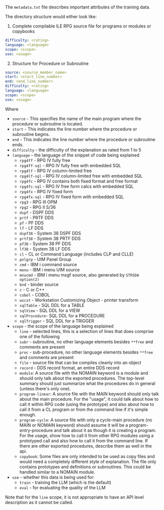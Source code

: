 The `metadata.txt` file describes important attributes of the training data.

The directory structure would either look like:

1. Complete compilable ILE RPG source file for programs or modules or copybooks

```yaml
difficulty: <rating>
language: <language>
scope: <scope>
use: <usage>
```

2. Structure for Procedure or Subroutine

```yaml
source: <source_member_name>
start: <start_line_number>
end: <end_line_number>
difficulty: <rating>
language: <language>
scope: <scope>
use: <usage>
```

Where

- `source` - This specifies the name of the main program where the procedure or subroutine is located.
- `start` - This indicates the line number where the procedure or subroutine begins.
- `end` - This indicates the line number where the procedure or subroutine ends.
- `difficulty` - the difficulty of the explanation as rated from 1 to 5
- `language` - the language of the snippet of code being explained
  - `rpg4ff`      - RPG IV fully free
  - `rpg4ff-sql`  - RPG IV fully free with embedded SQL
  - `rpg4lf`      - RPG IV column-limited free
  - `rpg4lf-sql`  - RPG IV column-limited free with embedded SQL
  - `rpg4fc`      - RPG IV contains both fixed format and free format
  - `rpg4fc-sql`  - RPG IV free form calcs with embedded SQL
  - `rpg4fx`      - RPG IV fixed form
  - `rpg4fx-sql`  - RPG IV fixed form with embedded SQL
  - `rpg3`        - RPG III OPM
  - `rpg2`        - RPG II S/36
  - `dspf`        - DSPF DDS
  - `prtf`        - PRTF DDS
  - `pf`          - PF DDS
  - `lf`          - LF DDS
  - `dspf38`      - System 38 DSPF DDS
  - `prtf38`      - System 38 PRTF DDS
  - `pf38`        - System 38 PF DDS
  - `lf38`        - System 38 LF DDS
  - `cl`          - CL or Command Language (includes CLP and CLLE)
  - `pnlgrp`      - UIM Panel Group
  - `cmd`         - IBM i command source
  - `menu`         - IBM i menu UIM source
  - `mnucmd`      - IBM i menu msgf source, also generated by `STRSDA option(2)`
  - `bnd`         - binder source
  - `c`           - C or C++
  - `cobol`       - COBOL
  - `wscst`       - Workstation Customizing Object - printer transform
  - `sqlTable`    - SQL DDL for a TABLE
  - `sqlView`     - SQL DDL for a VIEW
  - `sqlProcedure`- SQL DDL for a PROCEDURE
  - `sqlTrigger`  - SQL DDL for a TRIGGER
- `scope` - the scope of the language being explained
  - `line` - selected lines, this is a selection of lines that does comprise one of the following
  - `subr` - subroutine, no other language elements besides `**free` and comments are present
  - `proc` - sub-procedure, no other language elements besides `**free` and comments are present
  - `file` - source file that can be compiles cleanly into an object
  - `record` - DDS record format, an entire DDS record
  - `module`: A source file with the NOMAIN keyword is a module and should only talk about the exported procedures. The top-level summary should just summarize what the procedures do in general (unless there's only one).
  - `program-linear`: A source file with the MAIN keyword should only talk about the main procedure. For the "usage", it could talk about how to call it within RPG code (using the prototype) and also about how to call it from a CL program or from the command line if it's simple enough.
  - `program-cycle`: A source file with only a cycle-main procedure (no MAIN or NOMAIN keyword) should assume it will be a program-entry-procedure and talk about it as though it is creating a program. For the usage, show how to call it from other RPG modules using a prototyped call and also how to call it from the command line. If there are other exported procedures, describe them as well in the api.
  - `copybook`: Some files are only intended to be used as copy files and would need a completely different style of explanation. The file only contains prototypes and definitions or subroutines. This could be handled similar to a NOMAIN module.
- `use` - whether this data is being used for:
  - `train` - training the LLM (which is the default)
  - `eval` - for evaluating the quality of the LLM

Note that for the `line` scope, it is not appropriate to have an API level description as it cannot be called.